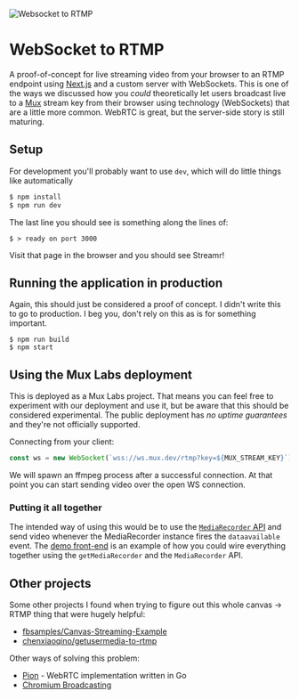 ![Websocket to RTMP](https://banner.mux.dev/?text=WS->RTMP)

# WebSocket to RTMP

A proof-of-concept for live streaming video from your browser to an RTMP endpoint using [Next.js](https://nextjs.org) and a custom server with WebSockets. This is one of the ways we discussed how you _could_ theoretically let users broadcast live to a [Mux](https://mux.com) stream key from their browser using technology (WebSockets) that are a little more common. WebRTC is great, but the server-side story is still maturing.

## Setup

For development you'll probably want to use `dev`, which will do little things like automatically
```javascript
$ npm install
$ npm run dev
```

The last line you should see is something along the lines of:

```
$ > ready on port 3000
```

Visit that page in the browser and you should see Streamr!

## Running the application in production

Again, this should just be considered a proof of concept. I didn't write this to go to production. I beg you, don't rely on this as is for something important.

```
$ npm run build
$ npm start
```

## Using the Mux Labs deployment

This is deployed as a Mux Labs project. That means you can feel free to experiment with our deployment and use it, but be aware that this should be considered experimental. The public deployment has *no uptime guarantees* and they're not officially supported.

Connecting from your client:

```javascript
const ws = new WebSocket(`wss://ws.mux.dev/rtmp?key=${MUX_STREAM_KEY}`);
```

We will spawn an ffmpeg process after a successful connection. At that point you can start sending video over the open WS connection.

### Putting it all together

The intended way of using this would be to use the [`MediaRecorder` API](https://developer.mozilla.org/en-US/docs/Web/API/MediaStream_Recording_API) and send video whenever the MediaRecorder instance fires the `dataavailable` event. The [demo front-end](pages/index.js) is an example of how you could wire everything together using the `getMediaRecorder` and the `MediaRecorder` API.

## Other projects

Some other projects I found when trying to figure out this whole canvas -> RTMP thing that were hugely helpful:

* [fbsamples/Canvas-Streaming-Example](https://github.com/fbsamples/Canvas-Streaming-Example)
* [chenxiaoqino/getusermedia-to-rtmp](https://github.com/chenxiaoqino/getusermedia-to-rtmp)

Other ways of solving this problem:

* [Pion](https://pion.ly/) - WebRTC implementation written in Go
* [Chromium Broadcasting](https://github.com/muxinc/chromium_broadcast_demo)
